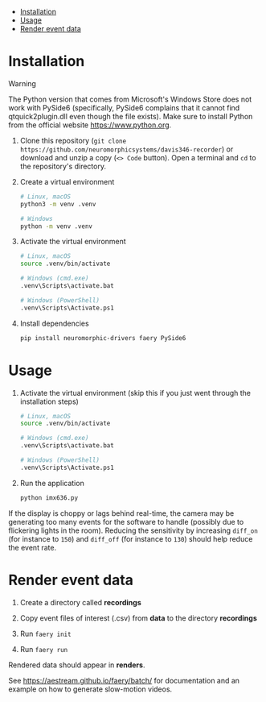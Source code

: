 - [Installation](#installation)
- [Usage](#usage)
- [Render event data](#render-event-data)

# Installation

> [!WARNING]
> The Python version that comes from Microsoft's Windows Store does not work with PySide6 (specifically, PySide6 complains that it cannot find qtquick2plugin.dll even though the file exists). Make sure to install Python from the official website https://www.python.org.

1. Clone this repository (`git clone https://github.com/neuromorphicsystems/davis346-recorder`) or download and unzip a copy (`<> Code` button). Open a terminal and `cd` to the repository's directory.

2. Create a virtual environment

    ```sh
    # Linux, macOS
    python3 -m venv .venv

    # Windows
    python -m venv .venv
    ```

3. Activate the virtual environment

    ```sh
    # Linux, macOS
    source .venv/bin/activate

    # Windows (cmd.exe)
    .venv\Scripts\activate.bat

    # Windows (PowerShell)
    .venv\Scripts\Activate.ps1
    ```

4. Install dependencies

    ```sh
    pip install neuromorphic-drivers faery PySide6
    ```

# Usage

1. Activate the virtual environment (skip this if you just went through the installation steps)

    ```sh
    # Linux, macOS
    source .venv/bin/activate

    # Windows (cmd.exe)
    .venv\Scripts\activate.bat

    # Windows (PowerShell)
    .venv\Scripts\Activate.ps1
    ```

2. Run the application

    ```sh
    python imx636.py
    ```

If the display is choppy or lags behind real-time, the camera may be generating too many events for the software to handle (possibly due to flickering lights in the room). Reducing the sensitivity by increasing `diff_on` (for instance to `150`) and `diff_off` (for instance to `130`) should help reduce the event rate.

# Render event data

1. Create a directory called **recordings**

2. Copy event files of interest (.csv) from **data** to the directory **recordings**

3. Run `faery init`

4. Run `faery run`

Rendered data should appear in **renders**.

See https://aestream.github.io/faery/batch/ for documentation and an example on how to generate slow-motion videos.
